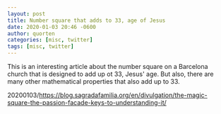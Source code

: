 ```yaml
---
layout: post
title: Number square that adds to 33, age of Jesus
date: 2020-01-03 20:46 -0600
author: quorten
categories: [misc, twitter]
tags: [misc, twitter]
---
```


This is an interesting article about the number square on a Barcelona
church that is designed to add up ot 33, Jesus' age.  But also, there
are many other mathematical properties that also add up to 33.

20200103/https://blog.sagradafamilia.org/en/divulgation/the-magic-square-the-passion-facade-keys-to-understanding-it/
